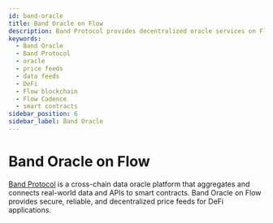 ```yaml
---
id: band-oracle
title: Band Oracle on Flow
description: Band Protocol provides decentralized oracle services on Flow, delivering real-time price feeds and data for DeFi applications.
keywords:
  - Band Oracle
  - Band Protocol
  - oracle
  - price feeds
  - data feeds
  - DeFi
  - Flow blockchain
  - Flow Cadence
  - smart contracts
sidebar_position: 6
sidebar_label: Band Oracle
---
```


# Band Oracle on Flow

[Band Protocol](https://bandprotocol.com/) is a cross-chain data oracle platform that aggregates and connects real-world data and APIs to smart contracts. Band Oracle on Flow provides secure, reliable, and decentralized price feeds for DeFi applications.
